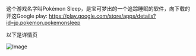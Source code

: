 这个游戏名字叫Pokémon Sleep，是宝可梦出的一个追踪睡眠的软件，向下载的开这Google play: https://play.google.com/store/apps/details?id=jp.pokemon.pokemonsleep

以下是详情页

![Image](https://github.com/user-attachments/assets/7562b612-ab50-4d2d-9b78-eaf115a83629)
